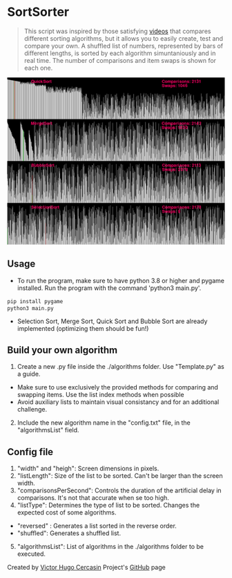 # SortSorter

> This script was inspired by those satisfying [videos](https://www.youtube.com/watch?v=kPRA0W1kECg) that compares different sorting algorithms, but it allows you to easily create, test and compare your own.
A shuffled list of numbers, represented by bars of different lengths, is sorted by each algorithm simuntaniously and in real time. The number of comparisons and item swaps is shown for each one.

<img src="SortSorter.png" alt="SortSorter">

## Usage

* To run the program, make sure to have python 3.8 or higher and pygame installed. Run the program with the command 'python3 main.py'.
```
pip install pygame
python3 main.py
```
* Selection Sort, Merge Sort, Quick Sort and Bubble Sort are already implemented (optimizing them should be fun!)

## Build your own algorithm
1) Create a new .py file inside the ./algorithms folder. Use "Template.py" as a guide.
* Make sure to use exclusively the provided methods for comparing and swapping items. Use the list index methods when possible
* Avoid auxiliary lists to maintain visual consistancy and for an additional challenge.
2) Include the new algorithm name in the "config.txt" file, in the "algorithmsList" field.

## Config file

1) "width" and "heigh": Screen dimensions in pixels.
2) "listLength": Size of the list to be sorted. Can't be larger than the screen width.
3) "comparisonsPerSecond": Controls the duration of the artificial delay in comparisons. It's not that accurate when se too high.
4) "listType": Determines the type of list to be sorted. Changes the expected cost of some algorithms.
* "reversed" : Generates a list sorted in the reverse order.
* "shuffled": Generates a shuffled list.
5) "algorithmsList": List of algorithms in the ./algorithms folder to be executed.

 Created by [Victor Hugo Cercasin](https://github.com/VictorCercasin/SortSorter)
 Project's [GitHub](https://github.com/VictorCercasin/) page
